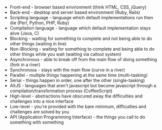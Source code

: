 - Front-end - browser based environment (think HTML, CSS, jQuery)
- Back-end - desktop and server based environment (Ruby, Rails)
- Scripting language - language which default implementations run then die (Perl, Python, PHP, Ruby)
- Compilation language - language which default implementation stays alive (Java, C)
- Blocking - waiting for something to complete and not being able to do other things (waiting in line)
- Non-Blocking - waiting for something to complete and being able to do other things while you wait (waiting via callout system)
- Asynchronous - able to break off from the main flow of doing something (fork in a river)
- Synchronous - stays with the main flow (curve in a river)
- Parallel - multiple things happening at the same time (multi-tasking)
- Serial - things happen in order, one after the other (single-tasking)
- AltJS - languages that aren't javascript but become javascript through a compilation/transformation process (CoffeeScript)
- High-level - abstractions have obscured away the difficulties and challenges into a nice interface
- Low-level - you're provided with the bare minimum, difficulties and challenges are solved by you
- API (Application Programming Interface) - the things you call to do something with something
